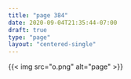 ```yaml
---
title: "page 384"
date: 2020-09-04T21:35:44-07:00
draft: true
type: "page"
layout: "centered-single"
---
```


{{< img src="o.png" alt="page" >}}

